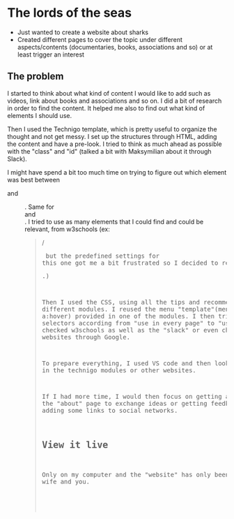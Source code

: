 # The lords of the seas

- Just wanted to create a website about sharks
- Created different pages to cover the topic under different aspects/contents (documentaries, books, associations and so) or at least trigger an interest

## The problem

I started to think about  what kind of content I would like to add such as videos, link about books and associations and so on. I did a bit  of research in order to find the content. It helped me also to find out what kind of elements I should use.

Then I used the Technigo template, which is pretty useful to organize the thought and not get messy. 
I set up the structures through HTML, adding the content and have a pre-look. I tried to think as much ahead as possible with the "class" and "id" (talked a bit with Maksymilian about it through Slack).

I might have spend a bit too much time on trying to figure out which element was best between <nav> and <menu>. Same for <section> and <div>. I tried to use as many elements that I could find and could be relevant, from w3schools (ex: <blockquote> / <pre> but the predefined settings for this one got me a bit frustrated so I decided to remove it and use the <p>.)

Then I used the CSS, using all the tips and recommendations from the different modules.
I reused the menu "template"(menu / menu:a / menu a:hover) provided in one of the modules. I then tried to order all the selectors according from "use in every page" to "use only once". I checked w3schools as well as the "slack" or even checked on other websites through Google.


To prepare everything, I used VS code and then look for information in the technigo modules or other websites.

If I had more time, I would then focus on getting a contact form in the "about" page to exchange ideas or getting feedback. I would also adding some links to social networks.


## View it live

Only on my computer and the "website" has only been "visited" by my wife and you.

